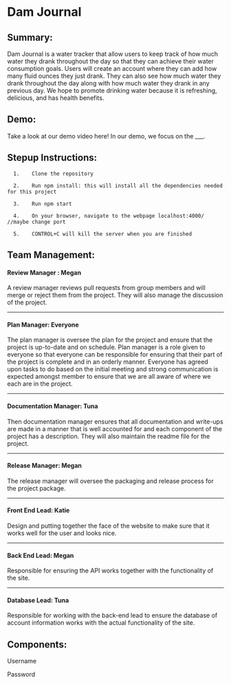 # Dam Journal 

## Summary:
Dam Journal is a water tracker that allow users to keep track of how much water they drank throughout the day so that they can achieve their water consumption goals. Users will create an account where they can add how many fluid ounces they just drank. They can also see how much water they drank throughout the day along with how much water they drank in any previous day. We hope to promote drinking water because it is refreshing, delicious, and has health benefits. 

## Demo:
Take a look at our demo video here! In our demo, we focus on the ___.

## Stepup Instructions:
      
      1.    Clone the repository
      
      2.    Run npm install: this will install all the dependencies needed for this project
      
      3.    Run npm start
      
      4.    On your browser, navigate to the webpage localhost:4000/ //maybe change port
      
      5.    CONTROL+C will kill the server when you are finished
      

## Team Management:

#### Review Manager : Megan

A review manager reviews pull requests from group members and will merge or reject them from the project. They will also manage the discussion of the project. 

_______________________

#### Plan Manager: Everyone

The plan manager is oversee the plan for the project and ensure that the project is up-to-date and on schedule. Plan manager is a role given to everyone so that everyone can be responsible for ensuring that their part of the project is complete and in an orderly manner. Everyone has agreed upon tasks to do based on the initial meeting and strong communication is expected amongst member to ensure that we are all aware of where we each are in the project. 

_______________________

#### Documentation Manager: Tuna

Then documentation manager ensures that all documentation and write-ups are made in a manner that is well accounted for and each component of the project has a description. They will also maintain the readme file for the project. 

_______________________

#### Release Manager: Megan

The release manager will oversee the packaging and release process for the project package.

_______________________

#### Front End Lead: Katie

Design and putting together the face of the website to make sure that it works well for the user and looks nice. 

_______________________

#### Back End Lead: Megan

Responsible for ensuring the API works together with the functionality of the site. 

_______________________

#### Database Lead: Tuna

Responsible for working with the back-end lead to ensure the database of account information works with the actual functionality of the site. 


## Components: 

Username

Password

